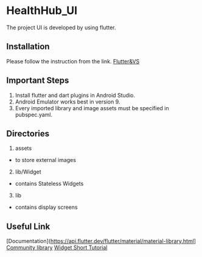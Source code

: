 # HealthHub_UI
The project UI is developed by using flutter.
## Installation
Please follow the instruction from the link.
[Flutter&VS](https://flutter.dev/docs/get-started/editor?tab=vscode)
## Important Steps
1. Install flutter and dart plugins in Android Studio.
2. Android Emulator works best in version 9.
3. Every imported library and image assets must be specified in pubspec.yaml.
## Directories
1. assets
  - to store external images
2. lib/Widget
  - contains Stateless Widgets
3. lib
  - contains display screens
## Useful Link
[Documentation](https://api.flutter.dev/flutter/material/material-library.html]
[Community library](https://pub.dev/)
[Widget Short Tutorial](https://www.youtube.com/channel/UCwXdFgeE9KYzlDdR7TG9cMw)

